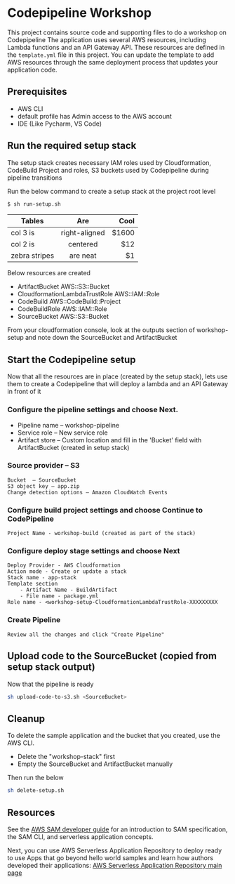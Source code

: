 # Codepipeline Workshop

This project contains source code and supporting files to do a workshop on Codepipeline
The application uses several AWS resources, including Lambda functions and an API Gateway API. These resources are defined in the `template.yml` file in this project. You can update the template to add AWS resources through the same deployment process that updates your application code.


## Prerequisites

* AWS CLI
* default profile has Admin access to the AWS account
* IDE (Like Pycharm, VS Code)

## Run the required setup stack

The setup stack creates necessary IAM roles used by Cloudformation, CodeBuild Project and roles, S3 buckets used by Codepipeline during pipeline transitions

Run the below command to create a setup stack at the project root level
```bash
$ sh run-setup.sh
```

| Tables        | Are           | Cool  |
| ------------- |:-------------:| -----:|
| col 3 is      | right-aligned | $1600 |
| col 2 is      | centered      |   $12 |
| zebra stripes | are neat      |    $1 |

Below resources are created
* ArtifactBucket 					AWS::S3::Bucket
* CloudformationLambdaTrustRole 	AWS::IAM::Role	
* CodeBuild						    AWS::CodeBuild::Project
* CodeBuildRole 					AWS::IAM::Role
* SourceBucket  					AWS::S3::Bucket

From your cloudformation console, look at the outputs section of workshop-setup and note down the 
SourceBucket and ArtifactBucket

## Start the Codepipeline setup

Now that all the resources are in place (created by the setup stack), lets use them to create a Codepipeline that will deploy a lambda and an API Gateway in front of it


### Configure the pipeline settings and choose Next.

* Pipeline name – workshop-pipeline
* Service role – New service role
* Artifact store – Custom location and fill in the 'Bucket' field with ArtifactBucket (created in setup stack)

### Source provider – S3
```
Bucket  – SourceBucket
S3 object key – app.zip
Change detection options – Amazon CloudWatch Events
```

### Configure build project settings and choose Continue to CodePipeline
```
Project Name - workshop-build (created as part of the stack)
```
### Configure deploy stage settings and choose Next
```
Deploy Provider - AWS Cloudformation
Action mode - Create or update a stack
Stack name - app-stack
Template section 
    - Artifact Name - BuildArtifact
    - File name - package.yml
Role name - <workshop-setup-CloudformationLambdaTrustRole-XXXXXXXXX
```
### Create Pipeline
```
Review all the changes and click "Create Pipeline"
```



## Upload code to the SourceBucket (copied from setup stack output)

Now that the pipeline is ready
```bash
sh upload-code-to-s3.sh <SourceBucket>
```

## Cleanup

To delete the sample application and the bucket that you created, use the AWS CLI.

* Delete the "workshop-stack" first 
* Empty the SourceBucket and ArtifactBucket manually

Then run the below
```bash
sh delete-setup.sh
```

## Resources

See the [AWS SAM developer guide](https://docs.aws.amazon.com/serverless-application-model/latest/developerguide/what-is-sam.html) for an introduction to SAM specification, the SAM CLI, and serverless application concepts.

Next, you can use AWS Serverless Application Repository to deploy ready to use Apps that go beyond hello world samples and learn how authors developed their applications: [AWS Serverless Application Repository main page](https://aws.amazon.com/serverless/serverlessrepo/)
